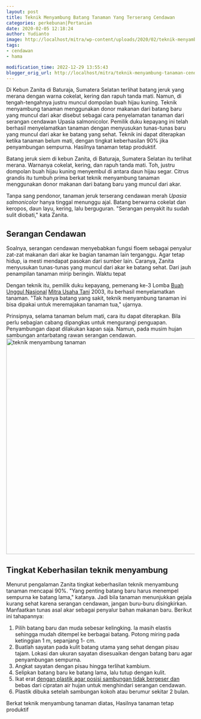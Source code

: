 ```yaml
---
layout: post
title: Teknik Menyambung Batang Tanaman Yang Terserang Cendawan
categories: perkebunan|Pertanian
date: 2020-02-05 12:18:24
author: Yudianto
image: http://localhost/mitra/wp-content/uploads/2020/02/teknik-menyambung-tanaman.jpg
tags:
- cendawan
- hama

modification_time: 2022-12-29 13:55:43
blogger_orig_url: http://localhost/mitra/teknik-menyambung-tanaman-cendawan.html
---
```


Di Kebun Zanita di Baturaja, Sumatera Selatan terlihat batang jeruk yang merana dengan warna cokelat, kering dan rapuh tanda mati. Namun, di tengah-tengahnya justru muncul dompolan buah hijau kuning. Teknik menyambung tanaman menggunakan donor makanan dari batang baru yang muncul dari akar disebut sebagai cara penyelamatan tanaman dari serangan cendawan Upasia salmonicolor. Pemilik duku kepayang ini telah berhasil menyelamatkan tanaman dengan menyusukan tunas-tunas baru yang muncul dari akar ke batang yang sehat. Teknik ini dapat diterapkan ketika tanaman belum mati, dengan tingkat keberhasilan 90% jika penyambungan sempurna. Hasilnya tanaman tetap produktif.


Batang jeruk siem di kebun Zanita, di Baturaja, Sumatera Selatan itu terlihat merana. Warnanya cokelat, kering, dan rapuh tanda mati. Toh, justru dompolan buah hijau kuning menyembul di antara daun hijau segar. Citrus grandis itu tumbuh prima berkat <span class="keyword _ngcontent-nzw-101" aria-hidden="false">teknik menyambung tanaman</span> menggunakan donor makanan dari batang baru yang muncul dari akar.

Tanpa sang pendonor, tanaman jeruk terserang cendawan merah <em>Upasia salmonicolor</em> hanya tinggal menunggu ajal. Batang berwarna cokelat dan keropos, daun layu, kering, lalu berguguran. "Serangan penyakit itu sudah sulit diobati," kata Zanita.
<h2>Serangan Cendawan</h2>
Soalnya, serangan cendawan menyebabkan fungsi floem sebagai penyalur zat-zat makanan dari akar ke bagian tanaman lain terganggu. Agar tetap hidup, ia mesti mendapat pasokan dari sumber lain. Caranya, Zanita menyusukan tunas-tunas yang muncul dari akar ke batang sehat. Dari jauh penampilan tanaman mirip beringin. Waktu tepat

Dengan teknik itu, pemilik duku kepayang, pemenang ke-3 Lomba <a class="" style="width: auto !important;" href="http://127.0.0.1/mitra/permasalahan-seputar-rantai-pasok-buah.html" data-wpil-post-to-id="">Buah Unggul Nasional</a> <a href="http://127.0.0.1/mitra">Mitra Usaha Tani</a> 2003, itu berhasil menyelamatkan tanaman. "Tak hanya batang yang sakit, <span class="keyword _ngcontent-nzw-101" aria-hidden="false">teknik menyambung tanaman</span> ini bisa dipakai untuk meremajakan tanaman tua," ujarnya.

Prinsipnya, selama tanaman belum mati, cara itu dapat diterapkan. Bila perlu sebagian cabang dipangkas untuk mengurangi penguapan. Penyambungan dapat dilakukan kapan saja. Namun, pada musim hujan sambungan antarbatang rawan serangan cendawan.
<img class="aligncenter wp-image-18607 size-large" src="http://127.0.0.1/mitra/wp-content/uploads/2020/02/teknik-menyambung-1024x576.jpg" alt="teknik menyambung tanaman" width="1024" height="576" />
<h2>Tingkat Keberhasilan teknik menyambung</h2>
Menurut pengalaman Zanita tingkat keberhasilan <span class="keyword _ngcontent-nzw-101" aria-hidden="false">teknik menyambung tanaman</span> mencapai 90%. "Yang penting batang baru harus menempel sempurna ke batang lama," katanya. Jadi bila tanaman menunjukkan gejala kurang sehat karena serangan cendawan, jangan buru-buru disingkirkan. Manfaatkan tunas asal akar sebagai penyalur bahan makanan baru. Berikut ini tahapannya:
<ol>
 	<li>Pilih batang baru dan muda sebesar kelingking. Ia masih elastis sehingga mudah ditempel ke berbagai batang. Potong miring pada ketinggian 1 m, sepanjang 1- cm.</li>
 	<li>Buatlah sayatan pada kulit batang utama yang sehat dengan pisau tajam. Lokasi dan ukuran sayatan disesuaikan dengan batang baru agar penyambungan sempurna.</li>
 	<li>Angkat sayatan dengan pisau hingga terlihat kambium.</li>
 	<li>Selipkan batang baru ke batang lama, lalu tutup dengan kulit.</li>
 	<li>Ikat erat <a class="" style="width: auto !important;" href="http://127.0.0.1/mitra/budidaya-manggis-dengan-teknik-kaki.html" data-wpil-post-to-id="">dengan plastik agar posisi sambungan tidak bergeser dan</a> bebas dari cipratan air hujan untuk menghindari serangan cendawan.</li>
 	<li>Plastik dibuka setelah sambungan kokoh atau berumur sekitar 2 bulan.</li>
</ol>
Berkat <span class="keyword _ngcontent-nzw-101" aria-hidden="false">teknik menyambung tanaman</span> diatas, Hasilnya tanaman tetap produktif
